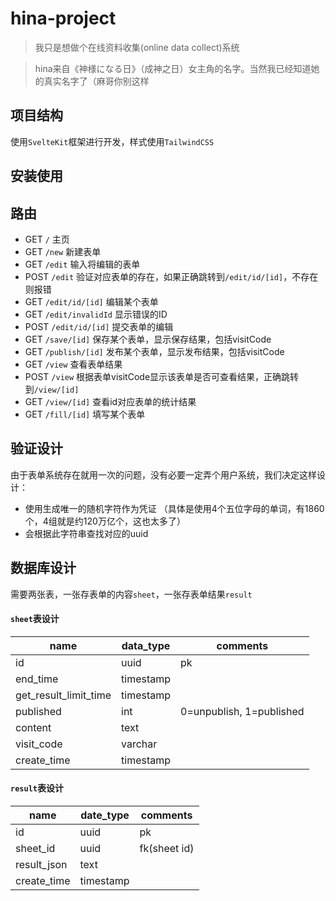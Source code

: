 # hina-project

> 我只是想做个在线资料收集(online data collect)系统

> hina来自《神様になる日》（成神之日）女主角的名字。当然我已经知道她的真实名字了（麻哥你别这样

## 项目结构

使用`SvelteKit`框架进行开发，样式使用`TailwindCSS`

## 安装使用

## 路由

* GET `/` 主页
* GET `/new` 新建表单
* GET `/edit` 输入将编辑的表单
* POST `/edit` 验证对应表单的存在，如果正确跳转到`/edit/id/[id]`，不存在则报错
* GET `/edit/id/[id]` 编辑某个表单
* GET `/edit/invalidId` 显示错误的ID
* POST `/edit/id/[id]` 提交表单的编辑
* GET `/save/[id]` 保存某个表单，显示保存结果，包括visitCode
* GET `/publish/[id]` 发布某个表单，显示发布结果，包括visitCode
* GET `/view` 查看表单结果
* POST `/view` 根据表单visitCode显示该表单是否可查看结果，正确跳转到`/view/[id]`
* GET `/view/[id]` 查看id对应表单的统计结果
* GET `/fill/[id]` 填写某个表单

## 验证设计

由于表单系统存在就用一次的问题，没有必要一定弄个用户系统，我们决定这样设计：

* 使用生成唯一的随机字符作为凭证 （具体是使用4个五位字母的单词，有1860个，4组就是约120万亿个，这也太多了）
* 会根据此字符串查找对应的uuid

## 数据库设计
需要两张表，一张存表单的内容`sheet`，一张存表单结果`result`

#### `sheet`表设计

| name                  | data_type | comments                 |
| --------------------- | --------- | ------------------------ |
| id                    | uuid      | pk                       |
| end_time              | timestamp |                          |
| get_result_limit_time | timestamp |                          |
| published             | int       | 0=unpublish, 1=published |
| content               | text      |                          |
| visit_code            | varchar   |                          |
| create_time           | timestamp |                          |

#### `result`表设计

| name        | date_type | comments     |
| ----------- | --------- | ------------ |
| id          | uuid      | pk           |
| sheet_id    | uuid      | fk(sheet id) |
| result_json | text      |              |
| create_time | timestamp |              |  